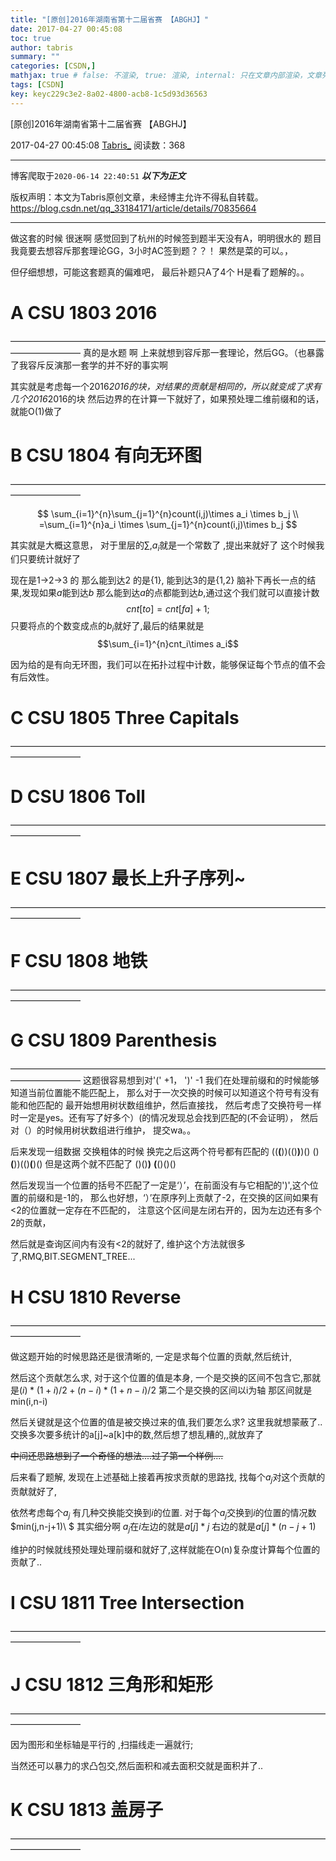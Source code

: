 ```yaml
---
title: "[原创]2016年湖南省第十二届省赛 【ABGHJ】"
date: 2017-04-27 00:45:08
toc: true
author: tabris
summary: ""
categories: [CSDN,]
mathjax: true # false: 不渲染, true: 渲染, internal: 只在文章内部渲染，文章列表中不渲染
tags: [CSDN]
key: keyc229c3e2-8a02-4800-acb8-1c5d93d36563
---
```


[原创]2016年湖南省第十二届省赛 【ABGHJ】

2017-04-27 00:45:08  [Tabris_](https://me.csdn.net/qq_33184171) 阅读数：368

---

博客爬取于`2020-06-14 22:40:51`
***以下为正文***

版权声明：本文为Tabris原创文章，未经博主允许不得私自转载。
https://blog.csdn.net/qq_33184171/article/details/70835664

<!-- more -->

---


做这套的时候 很迷啊  感觉回到了杭州的时候签到题半天没有A，明明很水的 题目我竟要去想容斥那套理论GG，3小时AC签到题？？！ 果然是菜的可以。，

但仔细想想，可能这套题真的偏难吧，
最后补题只A了4个 H是看了题解的。。


# A	CSU 1803	2016
————————————————————————————————————————————
真的是水题 啊  上来就想到容斥那一套理论，然后GG。（也暴露了我容斥反演那一套学的并不好的事实啊

其实就是考虑每一个2016*2016的块，对结果的贡献是相同的，所以就变成了求有几个2016*2016的块 然后边界的在计算一下就好了，如果预处理二维前缀和的话，就能O(1)做了


# B	CSU 1804	有向无环图
————————————————————————————————————————————

$$
\sum_{i=1}^{n}\sum_{j=1}^{n}count(i,j)\times a_i \times b_j  \\ =\sum_{i=1}^{n}a_i \times \sum_{j=1}^{n}count(i,j)\times b_j
$$

其实就是大概这意思，
对于里层的$\sum,a_i$就是一个常数了 ,提出来就好了
这个时候我们只要统计就好了

现在是1->2->3 的
那么能到达2 的是{1}, 能到达3的是{1,2}
脑补下再长一点的结果,发现如果$a$能到达$b$ 那么能到达$a$的点都能到达$b$,通过这个我们就可以直接计数
$$cnt[to] = cnt[fa]+1;$$
只要将点的个数变成点的$b_i$就好了,最后的结果就是
$$\sum_{i=1}^{n}cnt_i\times a_i$$

因为给的是有向无环图，我们可以在拓扑过程中计数，能够保证每个节点的值不会有后效性。


# C	CSU 1805	Three Capitals
————————————————————————————————————————————
# D	CSU 1806	Toll
————————————————————————————————————————————
# E	CSU 1807	最长上升子序列~
————————————————————————————————————————————
# F	CSU 1808	地铁
————————————————————————————————————————————
# G	CSU 1809	Parenthesis
————————————————————————————————————————————
这题很容易想到对'(' +1， ')' -1 我们在处理前缀和的时候能够知道当前位置能不能匹配上，
那么对于一次交换的时候可以知道这个符号有没有能和他匹配的 最开始想用树状数组维护，然后直接找，
然后考虑了交换符号一样时一定是yes。还有写了好多个）(的情况发现总会找到匹配的(不会证明），
然后对（）的时候用树状数组进行维护，
提交wa。。

后来发现一组数据 交换粗体的时候 换完之后这两个符号都有匹配的
((**(**))(()**)**)()
()**(**))(()**(**)()
但是这两个就不匹配了
()()**)** **(**()()()

然后发现当一个位置的括号不匹配了一定是‘）’，在前面没有与它相配的')',这个位置的前缀和是-1的，
那么也好想，‘）’在原序列上贡献了-2，在交换的区间如果有<2的位置就一定存在不匹配的，
注意这个区间是左闭右开的，因为左边还有多个2的贡献，

然后就是查询区间内有没有<2的就好了, 维护这个方法就很多了,RMQ,BIT.SEGMENT_TREE...

# H	CSU 1810	Reverse
————————————————————————————————————————————

做这题开始的时候思路还是很清晰的,
一定是求每个位置的贡献,然后统计,

然后这个贡献怎么求,
对于这个位置的值是本身,
一个是交换的区间不包含它,那就是$(i)*(1+i)/2 + (n-i)*(1+n-i)/2$
第二个是交换的区间以i为轴  那区间就是min(i,n-i)

然后关键就是这个位置的值是被交换过来的值,我们要怎么求? 这里我就想蒙蔽了..
交换多次要多统计的a[j]~a[k]中的数,然后想了想乱糟的,,就放弃了

~~中间还思路想到了一个奇怪的想法....过了第一个样例....~~

后来看了题解,
发现在上述基础上接着再按求贡献的思路找,
找每个$a_j$对这个贡献的贡献就好了,

依然考虑每个$a_j$ 有几种交换能交换到$i$的位置.
对于每个$a_j$交换到$i$的位置的情况数$min(j,n-j+1)\ $
其实细分啊 $a_j$在$i$左边的就是$a[j]*j$ 右边的就是$a[j]*(n-j+1)$

维护的时候就线预处理处理前缀和就好了,这样就能在O(n)复杂度计算每个位置的贡献了..





# I	CSU 1811	Tree Intersection
————————————————————————————————————————————


# J	CSU 1812	三角形和矩形
————————————————————————————————————————————

因为图形和坐标轴是平行的 ,扫描线走一遍就行;

当然还可以暴力的求凸包交,然后面积和减去面积交就是面积并了..


# K	CSU 1813	盖房子
————————————————————————————————————————————
